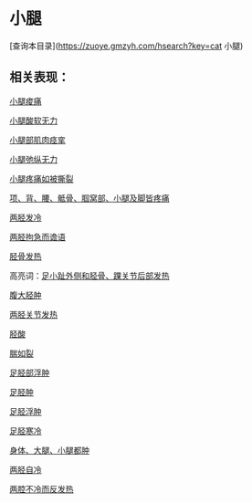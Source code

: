 # 小腿
[查询本目录](https://zuoye.gmzyh.com/hsearch?key=cat 小腿)

## 相关表现：

[小腿痠痛](https://zuoye.gmzyh.com/search?key=小腿痠痛)
[小腿酸软无力](https://zuoye.gmzyh.com/search?key=小腿酸软无力)
[小腿部肌肉痉挛](https://zuoye.gmzyh.com/search?key=小腿部肌肉痉挛)
[小腿弛纵无力](https://zuoye.gmzyh.com/search?key=小腿弛纵无力)
[小腿疼痛如被撕裂](https://zuoye.gmzyh.com/search?key=小腿疼痛如被撕裂)
[项、背、腰、骶骨、腘窝部、小腿及脚皆疼痛](https://zuoye.gmzyh.com/search?key=项、背、腰、骶骨、腘窝部、小腿及脚皆疼痛)
[两胫发冷](https://zuoye.gmzyh.com/search?key=两胫发冷)
[两胫拘急而谵语](https://zuoye.gmzyh.com/search?key=两胫拘急而谵语)
[胫骨发热](https://zuoye.gmzyh.com/search?key=胫骨发热)
高亮词：[足小趾外侧和胫骨、踝关节后部发热](https://zuoye.gmzyh.com/search?key=足小趾外侧和胫骨、踝关节后部发热)  
[腹大胫肿](https://zuoye.gmzyh.com/search?key=腹大胫肿)
[两胫关节发热](https://zuoye.gmzyh.com/search?key=两胫关节发热)
[胫酸](https://zuoye.gmzyh.com/search?key=胫酸)
[腨如裂](https://zuoye.gmzyh.com/search?key=腨如裂)
[足胫部浮肿](https://zuoye.gmzyh.com/search?key=足胫部浮肿)
[足胫肿](https://zuoye.gmzyh.com/search?key=足胫肿)
[足胫浮肿](https://zuoye.gmzyh.com/search?key=足胫浮肿)
[足胫寒冷](https://zuoye.gmzyh.com/search?key=足胫寒冷)
[身体、大腿、小腿都肿](https://zuoye.gmzyh.com/search?key=身体、大腿、小腿都肿)
[两胫自冷](https://zuoye.gmzyh.com/search?key=两胫自冷)
[两腔不冷而反发热](https://zuoye.gmzyh.com/search?key=两腔不冷而反发热)